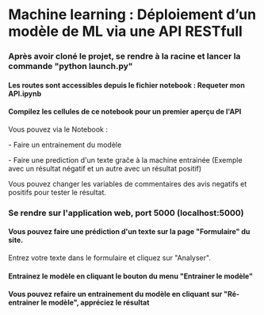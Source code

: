 <h1>Machine learning : Déploiement d’un modèle de ML via une API RESTfull </h1>

<h3>Après avoir cloné le projet, se rendre à la racine et lancer la commande "python launch.py"</h3>

<h4>Les routes sont accessibles depuis le fichier notebook : Requeter mon API.ipynb</h4>
<h4>Compilez les cellules de ce notebook pour un premier aperçu de l'API</h4>
<p>Vous pouvez via le Notebook : </p>
<p> - Faire un entrainement du modèle </p>
<p>  - Faire une prediction d'un texte graĉe à la machine entrainée (Exemple avec un résultat négatif et un autre avec un résultat positif) </p>
  
<p> Vous pouvez changer les variables de commentaires des avis negatifs et positifs pour tester le résultat.</p>

<h3>Se rendre sur l'application web, port 5000 (localhost:5000)</h3>

<h4> Vous pouvez faire une prédiction d'un texte sur la page "Formulaire" du site. </h4>
<p> Entrez votre texte dans le formulaire et cliquez sur "Analyser".
  
<h4>Entrainez le modèle en cliquant le bouton du menu "Entrainer le modèle" <h4>
<p>Vous pouvez refaire un entrainement du modèle en cliquant sur "Ré-entrainer le modèle", appréciez le résultat</p>
